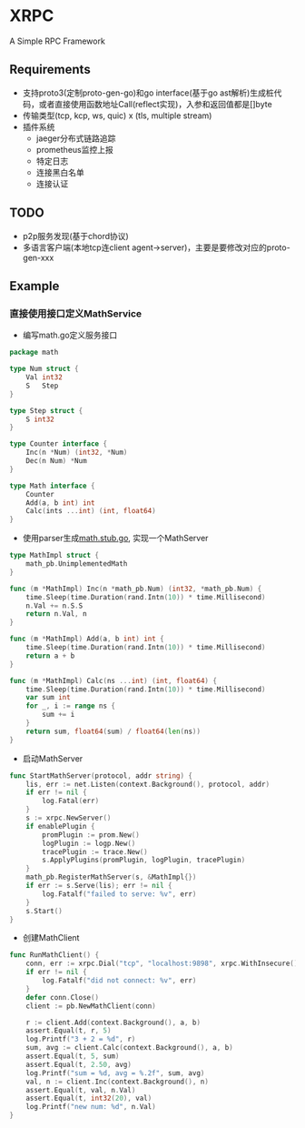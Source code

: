 # XRPC
A Simple RPC Framework

## Requirements
- 支持proto3(定制proto-gen-go)和go interface(基于go ast解析)生成桩代码，或者直接使用函数地址Call(reflect实现)，入参和返回值都是[]byte
- 传输类型(tcp, kcp, ws, quic) x (tls, multiple stream)
- 插件系统
  - jaeger分布式链路追踪
  - prometheus监控上报
  - 特定日志
  - 连接黑白名单
  - 连接认证

## TODO
- p2p服务发现(基于chord协议)
- 多语言客户端(本地tcp连client agent->server)，主要是要修改对应的proto-gen-xxx

## Example
### 直接使用接口定义MathService
- 编写math.go定义服务接口
```go
package math

type Num struct {
	Val int32
	S   Step
}

type Step struct {
	S int32
}

type Counter interface {
	Inc(n *Num) (int32, *Num)
	Dec(n Num) *Num
}

type Math interface {
	Counter
	Add(a, b int) int
	Calc(ints ...int) (int, float64)
}
```

- 使用parser生成[math.stub.go](protocol/math/math.stub.go), 实现一个MathServer
```go
type MathImpl struct {
	math_pb.UnimplementedMath
}

func (m *MathImpl) Inc(n *math_pb.Num) (int32, *math_pb.Num) {
	time.Sleep(time.Duration(rand.Intn(10)) * time.Millisecond)
	n.Val += n.S.S
	return n.Val, n
}

func (m *MathImpl) Add(a, b int) int {
	time.Sleep(time.Duration(rand.Intn(10)) * time.Millisecond)
	return a + b
}

func (m *MathImpl) Calc(ns ...int) (int, float64) {
	time.Sleep(time.Duration(rand.Intn(10)) * time.Millisecond)
	var sum int
	for _, i := range ns {
		sum += i
	}
	return sum, float64(sum) / float64(len(ns))
}
```

- 启动MathServer
```go
func StartMathServer(protocol, addr string) {
	lis, err := net.Listen(context.Background(), protocol, addr)
	if err != nil {
		log.Fatal(err)
	}
	s := xrpc.NewServer()
	if enablePlugin {
		promPlugin := prom.New()
		logPlugin := logp.New()
		tracePlugin := trace.New()
		s.ApplyPlugins(promPlugin, logPlugin, tracePlugin)
	}
	math_pb.RegisterMathServer(s, &MathImpl{})
	if err := s.Serve(lis); err != nil {
		log.Fatalf("failed to serve: %v", err)
	}
	s.Start()
}
```

- 创建MathClient
```go
func RunMathClient() {
    conn, err := xrpc.Dial("tcp", "localhost:9898", xrpc.WithInsecure(), xrpc.WithJsonCodec())
    if err != nil {
        log.Fatalf("did not connect: %v", err)
    }
    defer conn.Close()
    client := pb.NewMathClient(conn)

    r := client.Add(context.Background(), a, b)
    assert.Equal(t, r, 5)
    log.Printf("3 + 2 = %d", r)
    sum, avg := client.Calc(context.Background(), a, b)
    assert.Equal(t, 5, sum)
    assert.Equal(t, 2.50, avg)
    log.Printf("sum = %d, avg = %.2f", sum, avg)
    val, n := client.Inc(context.Background(), n)
    assert.Equal(t, val, n.Val)
    assert.Equal(t, int32(20), val)
    log.Printf("new num: %d", n.Val)
}
```

